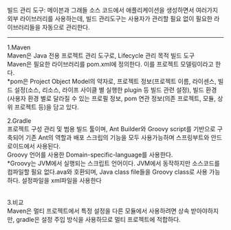 빌드 관리 도구: 메이븐과 그래들
소스 코드에서 애플리케이션을 생성하면서 여러가지 외부 라이브러리를 사용하는데, 빌드 관리도구는 사용자가 관리할 필요 없이 필요한 라이브러리들을 자동으로 관리한다.<br>
<hr>

1.Maven<br>
Maven은 Java 전용 프로젝트 관리 도구로, Lifecycle 관리 목적 빌드 도구<br>
Maven은 필요한 라이브러리를 pom.xml에 정의한다. 이를 프로젝트 모델링이라고 한다.<br>
*pom은 Project Object Model의 약자로, 프로젝트 정보(프로젝트 이름, 라이센스, 빌드 설정(소스, 리소스, 라이프 사이클 별 실행한 plugin 등 빌드 관련 설정), 빌드 환경(사용자 환경 별로 달라질 수 있는 프로필 정보, pom 연관 정보(의존 프로젝트, 모듈, 상위 프로젝트 등)을 담고 있다.
<br>

2.Gradle<br>
 프로젝트 구성 관리 및 범용 빌드 툴이며, Ant Builder와 Groovy script를 기반으로 구축되어 기존 Ant의 역할과 배포 스크립의 기능을 모두 사용가능하며 스프링부트와 안드로이드에서 사용된다.<br>
  Groovy 언어를 사용한 Domain-specific-language를 사용한다.<br>
  *Groovy는 JVM에서 실행되는 스크립트 언어이다. JVM에서 동작하지만 소스코드를 컴파일할 필요 없다.ava와 호환되며, Java class file들을 Groovy class로 사용 가능하다.
  설정파일을 xml파일을 사용한다<br>

<br>
3.비교<br>
 Maven은 멀티 프로젝트에서 특정 설정을 다른 모듈에서 사용하려면 상속 받아야하지만, gradle은 설정 주입 방식을 사용하므로 멀티 프로젝트에 적합하다.
